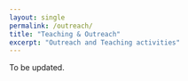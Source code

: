 ```yaml
---
layout: single
permalink: /outreach/
title: "Teaching & Outreach"
excerpt: "Outreach and Teaching activities"
---
```


To be updated.
